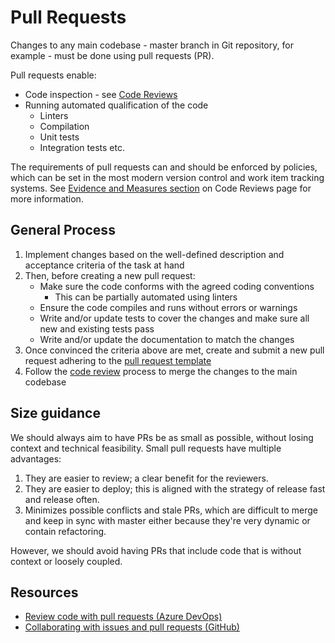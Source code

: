 # Pull Requests

Changes to any main codebase - master branch in Git repository, for example - must be done using pull requests (PR).

Pull requests enable:
* Code inspection - see [Code Reviews](./README.md)
* Running automated qualification of the code
    * Linters
    * Compilation
    * Unit tests
    * Integration tests etc.

The requirements of pull requests can and should be enforced by policies, which can be set in the most modern version control and work item tracking systems. See [Evidence and Measures section](./README.md#evidence-and-measures) on Code Reviews page for more information.

## General Process

1. Implement changes based on the well-defined description and acceptance criteria of the task at hand
1. Then, before creating a new pull request:
    * Make sure the code conforms with the agreed coding conventions
        * This can be partially automated using linters
    * Ensure the code compiles and runs without errors or warnings
    * Write and/or update tests to cover the changes and make sure all new and existing tests pass
    * Write and/or update the documentation to match the changes
1. Once convinced the criteria above are met, create and submit a new pull request adhering to the [pull request template](./pull-request-template.md)
1. Follow the [code review](./README.md) process to merge the changes to the main codebase

## Size guidance

We should always aim to have PRs be as small as possible, without losing context and technical feasibility. Small pull requests have multiple advantages:

1. They are easier to review; a clear benefit for the reviewers.
2. They are easier to deploy; this is aligned with the strategy of release fast and release often.
3. Minimizes possible conflicts and stale PRs, which are difficult to merge and keep in sync with master either because they're very dynamic or contain refactoring.

However, we should avoid having PRs that include code that is without context or loosely coupled. 

<!-- TODO: Expand the topics below

There are times where seem a big PR is unavoidable; however, there are some strategies to keep PRs small depending on the "cause" of the ineluctability:

### Minimum Working Components
### Layers
### Feature Flag

-->

## Resources

* [Review code with pull requests (Azure DevOps)](https://docs.microsoft.com/en-us/azure/devops/repos/git/pull-requests?view=azure-devops)
* [Collaborating with issues and pull requests (GitHub)](https://help.github.com/en/github/collaborating-with-issues-and-pull-requests)

